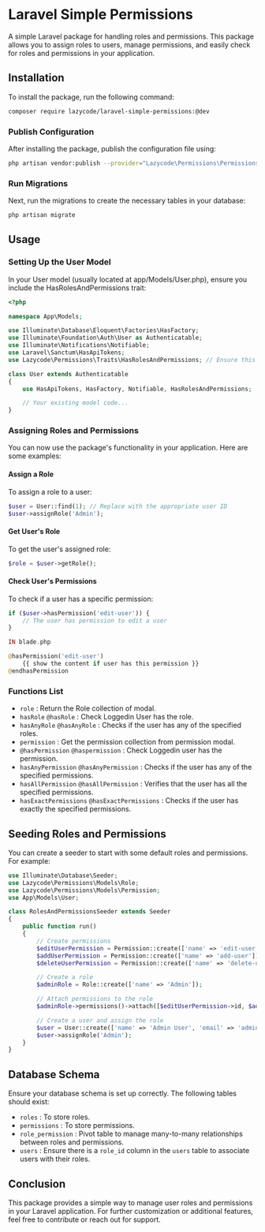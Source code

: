 # Laravel Simple Permissions

A simple Laravel package for handling roles and permissions. This package allows you to assign roles to users, manage permissions, and easily check for roles and permissions in your application.

## Installation

To install the package, run the following command:

```bash
composer require lazycode/laravel-simple-permissions:@dev
```
### Publish Configuration
After installing the package, publish the configuration file using:


```bash
php artisan vendor:publish --provider="Lazycode\Permissions\PermissionsServiceProvider" --tag=config
```

### Run Migrations
Next, run the migrations to create the necessary tables in your database:
```bash
php artisan migrate
```

## Usage
### Setting Up the User Model
In your User model (usually located at app/Models/User.php), ensure you include the HasRolesAndPermissions trait:
```php
<?php

namespace App\Models;

use Illuminate\Database\Eloquent\Factories\HasFactory;
use Illuminate\Foundation\Auth\User as Authenticatable;
use Illuminate\Notifications\Notifiable;
use Laravel\Sanctum\HasApiTokens;
use Lazycode\Permissions\Traits\HasRolesAndPermissions; // Ensure this is correct

class User extends Authenticatable
{
    use HasApiTokens, HasFactory, Notifiable, HasRolesAndPermissions;

    // Your existing model code...
}

```

### Assigning Roles and Permissions
You can now use the package's functionality in your application. Here are some examples:

#### Assign a Role
To assign a role to a user:

```php
$user = User::find(1); // Replace with the appropriate user ID
$user->assignRole('Admin');
```

#### Get User's Role
To get the user's assigned role:
```php
$role = $user->getRole();
```

#### Check User's Permissions
To check if a user has a specific permission:
```php
if ($user->hasPermission('edit-user')) {
    // The user has permission to edit a user
}

IN blade.php

@hasPermission('edit-user')
    {{ show the content if user has this permission }}
@endhasPermission
```

### Functions List
- `role` : Return the Role collection of modal.
- `hasRole` `@hasRole` : Check Loggedin User has the role.
- `hasAnyRole` `@hasAnyRole` : Checks if the user has any of the specified roles.
- `permission` : Get the permission collection from permission modal.
- `@hasPermission` `@haspermission` : Check Loggedin user has the permission.
- `hasAnyPermission` `@hasAnyPermission` : Checks if the user has any of the specified permissions.
- `hasAllPermission` `@hasAllPermission` : Verifies that the user has all the specified permissions.
- `hasExactPermissions` `@hasExactPermissions` : Checks if the user has exactly the specified permissions.

## Seeding Roles and Permissions
You can create a seeder to start with some default roles and permissions. For example:

```php
use Illuminate\Database\Seeder;
use Lazycode\Permissions\Models\Role;
use Lazycode\Permissions\Models\Permission;
use App\Models\User;

class RolesAndPermissionsSeeder extends Seeder
{
    public function run()
    {
        // Create permissions
        $editUserPermission = Permission::create(['name' => 'edit-user']);
        $addUserPermission = Permission::create(['name' => 'add-user']);
        $deleteUserPermission = Permission::create(['name' => 'delete-user']);

        // Create a role
        $adminRole = Role::create(['name' => 'Admin']);

        // Attach permissions to the role
        $adminRole->permissions()->attach([$editUserPermission->id, $addUserPermission->id, $deleteUserPermission->id]);

        // Create a user and assign the role
        $user = User::create(['name' => 'Admin User', 'email' => 'admin@example.com', 'password' => bcrypt('password')]);
        $user->assignRole('Admin');
    }
}
```

## Database Schema
Ensure your database schema is set up correctly. The following tables should exist:

- `roles` : To store roles.
- `permissions` : To store permissions.
- `role_permission` : Pivot table to manage many-to-many relationships between roles and permissions.
- `users` : Ensure there is a `role_id` column in the `users` table to associate users with their roles.

## Conclusion
This package provides a simple way to manage user roles and permissions in your Laravel application. For further customization or additional features, feel free to contribute or reach out for support.
